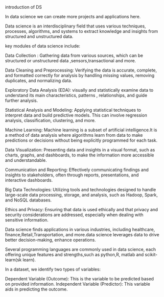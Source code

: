 introduction of DS

In data science we can create more projects and applications here.

Data science is an interdisciplinary field that uses various techniques, processes, algorithms, and systems
to extract knowledge and insights from structured and unstructured data.

key modules of data science include:

Data Collection : Gathering data from various sources, which can be structured  or unstructured data ,sensors,transactional and more.

Data Cleaning and Preprocessing: Verifying the data is accurate, complete, and formatted correctly for analysis by handling missing values, removing duplicates, and normalizing data.

Exploratory Data Analysis (EDA): visually and statistically examine data to understand its main characteristics,  patterns , relationships, and guide further analysis.

Statistical Analysis and Modeling: Applying statistical techniques to interpret data and build predictive models. This can involve regression analysis, classification, clustering, and more.

Machine Learning:  Machine learning is a subset of artificial intelligence.It is a method of data analysis where algorithms learn from data to make predictions or decisions without being explicitly programmed for each task.

Data Visualization: Presenting data and insights in a visual format, such as charts, graphs, and dashboards, to make the information more accessible and understandable.

Communication and Reporting: Effectively communicating findings and insights to stakeholders, often through reports, presentations, and interactive dashboards.

Big Data Technologies: Utilizing tools and technologies designed to handle large-scale data processing, storage, and analysis, such as Hadoop, Spark, and NoSQL databases.

Ethics and Privacy: Ensuring that data is used ethically and that privacy and security considerations are addressed, especially when dealing with sensitive information.

Data science finds applications in various industries, including healthcare, finance,Retail,Transportation, and more.data science leverages data to drive better decision-making, enhance operations.

Several programming languages are commonly used in data science, each offering unique features and strengths,such as python,R,
matlab and scikit-learn(sk learn).

In a dataset, we identify two types of variables:

Dependent Variable (Outcome): This is the variable to be predicted based on provided information.
Independent Variable (Predictor): This variable aids in predicting the outcome.

